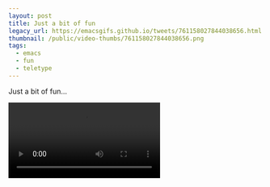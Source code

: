 ```yaml
---
layout: post
title: Just a bit of fun
legacy_url: https://emacsgifs.github.io/tweets/761158027844038656.html
thumbnail: /public/video-thumbs/761158027844038656.png
tags:
  - emacs
  - fun
  - teletype
---
```


Just a bit of fun...

<video controls autoplay loop>
  <source src="/public/videos/761158027844038656.mp4" type="video/mp4">
    Sorry your browser does not support the video tag, maybe time to upgrade?
</video>

